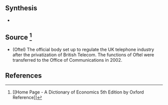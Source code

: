 ## Synthesis
- 
## Source [^1]
- (Oftel) The official body set up to regulate the UK telephone industry after the privatization of British Telecom. The functions of Oftel were transferred to the Office of Communications in 2002.
## References

[^1]: [[Home Page - A Dictionary of Economics 5th Edition by Oxford Reference]]